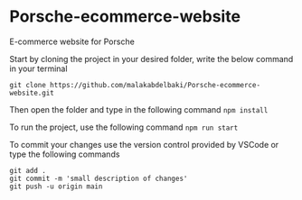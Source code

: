 # Porsche-ecommerce-website
E-commerce website for Porsche

Start by cloning the project in your desired folder, write the below command in your terminal

`git clone https://github.com/malakabdelbaki/Porsche-ecommerce-website.git`

Then open the folder and type in the following command
`npm install`

To run the project, use the following command
`npm run start`

To commit your changes use the version control provided by VSCode or type the following commands
```
git add .
git commit -m 'small description of changes'
git push -u origin main
```
